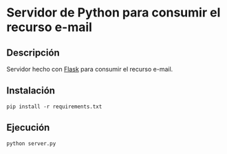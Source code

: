# Servidor de Python para consumir el recurso e-mail

## Descripción

Servidor hecho con [Flask](https://pypi.org/project/Flask/) para consumir el recurso e-mail.

## Instalación
```
pip install -r requirements.txt
```

## Ejecución

```
python server.py
```